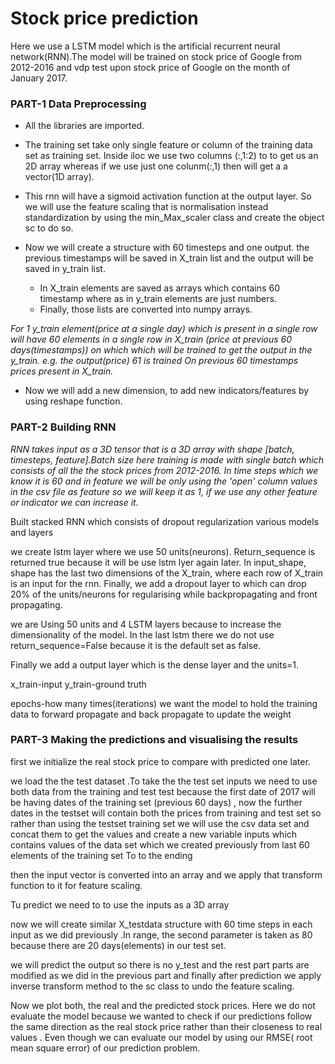 # Stock price prediction

Here we use a LSTM model which is the artificial recurrent neural network(RNN).The model will be trained on stock price of Google from 2012-2016 and vdp test upon stock price of Google on the month of January 2017.

### PART-1 Data Preprocessing

* All the libraries are imported. 

* The training set take only single feature or column of the training data set as training set. Inside iloc we use two columns (:,1:2) to to get us an 2D array whereas if we use just one colunm(:,1) then will get a a vector(1D array).

* This rnn will have a sigmoid activation function at the output layer. So we will use the feature scaling that is normalisation instead standardization by using the min_Max_scaler class and create the object sc to do so.

* Now we will create a structure with 60 timesteps and one output. the previous timestamps will be saved in X_train list and the output will be saved in y_train list.
  * In X_train elements are saved as arrays which contains 60 timestamp where as in y_train elements are just numbers.
  * Finally, those lists are converted into numpy arrays.

*For 1 y_train element(price at a single day) which is present in a single row will have 60 elements in a single row in X_train (price at previous 60 days(timestamps))  on which which will be trained to get the output in the y_train.
e.g. the output(price) 61 is trained On previous 60 timestamps prices  present in X_train.*

* Now we will add a new dimension, to add new indicators/features by using reshape function.


### PART-2 Building RNN

*RNN takes input as a 3D tensor that is a 3D array with shape [batch, timesteps, feature].Batch size  here training is made with single batch which consists of all the the stock prices from 2012-2016. In time steps which we know it is 60 and in feature we will be only using the 'open' column values in the csv file as feature so we will keep it as 1, if we use any other feature or indicator we can increase it.*

Built stacked RNN which consists of dropout regularization various models and layers

we create lstm layer where we use 50 units(neurons). Return_sequence is returned true because it will be use lstm lyer again later. In input_shape, shape has the last two dimensions of the X_train, where each row of X_train is an input for the rnn. Finally, we add a dropout layer to which can drop 20% of the units/neurons for regularising while backpropagating and front propagating.

we are Using 50 units and 4 LSTM layers because to increase the dimensionality of the model.  In the last lstm there we do not use return_sequence=False because it is the default set as false.

Finally we add a output layer which is the dense layer and the units=1. 

x_train-input
y_train-ground truth

epochs-how many times(iterations) we want the model to hold the training data to forward propagate and back propagate to update the weight

### PART-3 Making the predictions and visualising the results

first we initialize the real stock price to compare with predicted one later.

we load the the test dataset .To take the the test set inputs we need to use both data from the training and test test because the first date of 2017 will be having dates of the training set (previous 60 days) , now the further dates in the testset  will contain both the prices from training and test set so rather than using the testset  training set we will use the csv data set and concat them to get the values and create a new variable inputs which contains values of the data set which we created previously from last 60 elements of the training set To to the ending

then the input vector is converted into an array and we apply that transform function to it for feature scaling.

Tu predict we need to to use the inputs as a 3D array


now we will create similar X_testdata structure with 60 time steps in each input as we did previously .In range, the second parameter is taken as 80 because there are 20 days(elements) in our test set. 

we will predict the output so there is no y_test and the rest part parts are modified as we did in the previous part and finally  after prediction we apply inverse transform method to the sc class to undo the feature scaling.

Now we plot both, the real and the predicted stock prices.  Here we do not evaluate the model because we wanted to check if our predictions follow the same direction as the real stock price rather than their closeness to real values . Even though we can evaluate our model by using our RMSE( root mean square error) of our prediction problem.
